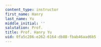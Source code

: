 ```yaml
---
content_type: instructor
first_name: Hanry
last_name: Yu
middle_initial: ''
salutation: Prof.
title: Prof. Hanry Yu
uid: 0fa5c286-e262-6164-db88-fbab46aad6b5
---
```

